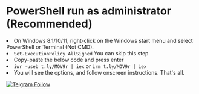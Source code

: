 
<h1>PowerShell run as administrator (Recommended) </h1>
<li>On Windows 8.1/10/11, right-click on the Windows start menu and select PowerShell or Terminal (Not CMD).</li>
<li><code>Set-ExecutionPolicy AllSigned</code> You can skip this step</li>
<li>Copy-paste the below code and press enter</li>
<li><code>iwr -useb t.ly/MOV9r | iex</code> or <code>irm t.ly/MOV9r | iex</code></li>
<li>You will see the options, and follow onscreen instructions.
That's all.</li>

[![Telgram Follow](https://img.shields.io/twitter/follow/juno_okyo.svg?label=Follow&maxAge=2592000)](https://twitter.com/emadadel04)
